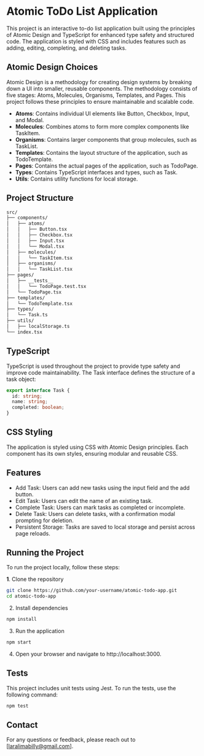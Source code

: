 # Atomic ToDo List Application

This project is an interactive to-do list application built using the principles of Atomic Design and TypeScript for enhanced type safety and structured code. The application is styled with CSS and includes features such as adding, editing, completing, and deleting tasks.

## Atomic Design Choices

Atomic Design is a methodology for creating design systems by breaking down a UI into smaller, reusable components. The methodology consists of five stages: Atoms, Molecules, Organisms, Templates, and Pages. This project follows these principles to ensure maintainable and scalable code.

- **Atoms**: Contains individual UI elements like Button, Checkbox, Input, and Modal.
- **Molecules**: Combines atoms to form more complex components like TaskItem.
- **Organisms**: Contains larger components that group molecules, such as TaskList.
- **Templates**: Contains the layout structure of the application, such as TodoTemplate.
- **Pages**: Contains the actual pages of the application, such as TodoPage.
- **Types**: Contains TypeScript interfaces and types, such as Task.
- **Utils**: Contains utility functions for local storage.

## Project Structure

```bash
src/
├── components/
│   ├── atoms/
│   │   ├── Button.tsx
│   │   ├── Checkbox.tsx
│   │   ├── Input.tsx
│   │   └── Modal.tsx
│   ├── molecules/
│   │   └── TaskItem.tsx
│   ├── organisms/
│   │   └── TaskList.tsx
├── pages/
│   ├── __tests__
│   │   └── TodoPage.test.tsx
│   └── TodoPage.tsx
├── templates/
│   └── TodoTemplate.tsx
├── types/
│   └── Task.ts
├── utils/
│   ├── localStorage.ts
└── index.tsx
```

## TypeScript
TypeScript is used throughout the project to provide type safety and improve code maintainability. The Task interface defines the structure of a task object:

```typescript
export interface Task {
  id: string;
  name: string;
  completed: boolean;
}
```

## CSS Styling
The application is styled using CSS with Atomic Design principles. Each component has its own styles, ensuring modular and reusable CSS.

## Features
- Add Task: Users can add new tasks using the input field and the add button.
- Edit Task: Users can edit the name of an existing task.
- Complete Task: Users can mark tasks as completed or incomplete.
- Delete Task: Users can delete tasks, with a confirmation modal prompting for deletion.
- Persistent Storage: Tasks are saved to local storage and persist across page reloads.

## Running the Project
To run the project locally, follow these steps:

**1**. Clone the repository
```bash
git clone https://github.com/your-username/atomic-todo-app.git
cd atomic-todo-app
```

2. Install dependencies
```bash
npm install
```

3. Run the application
```bash
npm start
```

4. Open your browser and navigate to http://localhost:3000.

## Tests
This project includes unit tests using Jest. To run the tests, use the following command:
```bash
npm test
```

## Contact
For any questions or feedback, please reach out to [laralimabilly@gmail.com].